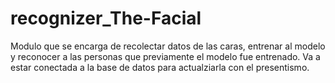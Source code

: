 # recognizer_The-Facial

Modulo que se encarga de recolectar datos de las caras, entrenar al modelo y reconocer a las personas que previamente el modelo fue entrenado. Va a estar conectada a la base de datos para actualziarla con el presentismo.

